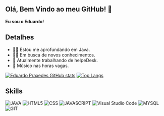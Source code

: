 ## Olá, Bem Vindo ao meu GitHub! 👋

**Eu sou o Eduardo!**

## Detalhes

- 👨‍💻 Estou me aprofundando em Java.
- 🤜🏼 Em busca de novos conhecimentos.
- 🔭 Atualmente trabalhando de helpeDesk.
- 🎸 Músico nas horas vagas.

[![Eduardo Praxedes GitHub stats](https://github-readme-stats.vercel.app/api?username=EDUARDOPRAXEDES&show_icons=true&theme=dark)](https://github.com/EDUARDOPRAXEDES)                [![Top Langs](https://github-readme-stats.vercel.app/api/top-langs/?username=EDUARDOPRAXEDES&layout=compact&theme=dark)](https://github.com/anuraghazra/github-readme-stats)


## Skills
![JAVA](https://img.shields.io/badge/Java-ED8B00?style=for-the-badge&logo=java&logoColor=white)
![HTML5](https://img.shields.io/badge/HTML5-E34F26?style=for-the-badge&logo=html5&logoColor=white)
![CSS](https://img.shields.io/badge/CSS3-1572B6?style=for-the-badge&logo=css3&logoColor=white)
![JAVASCRIPT](https://img.shields.io/badge/JavaScript-F7DF1E?style=for-the-badge&logo=javascript&logoColor=black)
![Visual Studio Code](https://img.shields.io/badge/Visual_Studio-5C2D91?style=for-the-badge&logo=visual%20studio&logoColor=white)
![MYSQL](https://img.shields.io/badge/MySQL-00000F?style=for-the-badge&logo=mysql&logoColor=white)
![GIT](https://img.shields.io/badge/Git-E34F26?style=for-the-badge&logo=git&logoColor=white)
